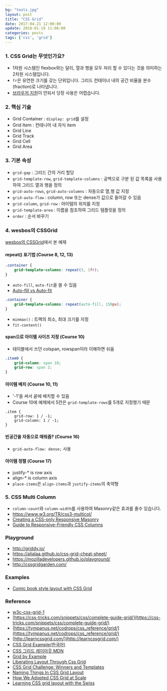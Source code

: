 ```yaml
---
bg: "tools.jpg"
layout: post
title: "CSS Grid"
date: 2017-04-21 12:00:00
update: 2018-01-19 11:06:00
categories: posts
tags: ['css', 'grid']
---
```


### 1. CSS Grid는 무엇인가요?
- 1차원 시스템인 flexbox와는 달리, 열과 행을 모두 처리 할 수 있다는 것을 의미하는 2차원 시스템입니다.
- `fr`은 유연한 크기를 갖는 단위입니다. 그리드 컨테이너 내의 공간 비율을 분수(fraction)로 나타냅니다.
- [브라우저 지원](http://caniuse.com/#feat=css-grid)이 안되서 당장 사용은 어렵습니다.

### 2. 핵심 기술
- Grid Container : `display: grid`를 설정
- Grid Item : 컨테니어 내 자식 item
- Grid Line
- Grid Track
- Grid Cell
- Grid Area

### 3. 기본 속성
- `grid-gap` : 그리드 간의 거리 할당
- `grid-template-row`, `grid-template-columns` : 공백으로 구분 된 값 목록을 사용하여 그리드 열과 행을 정의
- `grid-auto-rows`, `grid-auto-columns` : 자동으로 열,행 값 지정
- `grid-auto-flow` : column, row 또는 dense가 값으로 들어갈 수 있음
- `grid-column`, `grid-row` : 아이템의 위치를 지정
- `grid-template-area` : 이름을 참조하여 그리드 템플릿을 정의
- `order` : 순서 바꾸기

### 4. wesbos의 CSSGrid
[wesbos의 CSSGrid](https://github.com/wesbos/css-grid/)에서 본 예제

#### repeat() 표기법 (Course 8, 12, 13)
```css
.container {
    grid-template-columns: repeat(3, 1fr);
}
```
- `auto-fill`, `auto-fit`을 쓸 수 있음
- [Auto-fill vs Auto-fit](https://codepen.io/snookca/pen/MpMqMQ)
```css
.container {
    grid-template-columns: repeat(auto-fill, 150px);
}
```
- `minmax()` : 트랙의 최소, 최대 크기를 지정
- `fit-content()`


#### span으로 아이템 사이즈 지정 (Course 10)
- 테이블에서 쓰던 colspan, rowspan이라 이해하면 쉬움
```css
.item9 {
    grid-column: span 10;
    grid-row: span 2;
}
```

#### 아이템 배치 (Course 10, 11)
- '-1'을 써서 끝에 배치할 수 있음
- Course 10에 예제에서 5칸은 `grid-template-rows`를 5개로 지정했기 때문
```
.item {
    grid-row: 1 / -1;
    grid-column: 1 / -1;
}
```

#### 빈공간을 자동으로 매워줌? (Course 16)
- `grid-auto-flow: dense;` 사용

#### 아이템 정렬 (Course 17)
- justify-* is row axis
- align-* is column axis
- `place-items`은 `align-items`과 `justify-items`의 축약형

### 5. CSS Multi Column
- `column-count`와 `column-width`를 사용하여 Masonry같은 효과를 줄수 있습니다.
- https://www.w3.org/TR/css3-multicol/
- [Creating a CSS-only Responsive Masonry](http://w3bits.com/css-masonry/)
- [Guide to Responsive-Friendly CSS Columns](https://css-tricks.com/guide-responsive-friendly-css-columns/)

### Playground
- http://griddy.io/
- https://alialaa.github.io/css-grid-cheat-sheet/
- https://mozilladevelopers.github.io/playground/
- http://cssgridgarden.com/

### Examples
- [Comic book style layout with CSS Grid](https://codepen.io/rrenula/pen/LzLXYJ)

### Reference
- [w3c-css-grid-1](https://www.w3.org/TR/css-grid-1/)
- [https://css-tricks.com/snippets/css/complete-guide-grid/](https://css-tricks.com/snippets/css/complete-guide-grid/)
- [https://tympanus.net/codrops/css_reference/grid/](https://tympanus.net/codrops/css_reference/grid/)
- [http://learncssgrid.com/](http://learncssgrid.com/)
- [CSS Grid Example(한국어)](https://github.com/sonim1/css_grid_example)
- [CSS 그리드 레이아웃 MDN](https://developer.mozilla.org/ko/docs/Web/CSS/CSS_Grid_Layout)
- [Grid by Example](https://gridbyexample.com/)
- [Liberating Layout Through Css Grid](https://cssgrid.cc/)
- [CSS Grid Challenge: Winners and Templates](https://www.smashingmagazine.com/2017/10/css-grid-challenge-2017-winners/)
- [Naming Things In CSS Grid Layout](https://www.smashingmagazine.com/2017/10/naming-things-css-grid-layout/?utm_source=frontendfocus&utm_medium=email)
- [How We Adopted CSS Grid at Scale](https://julian.is/article/css-grid-at-scale/)
- [Learning CSS grid layout with the Swiss](https://blog.usejournal.com/learning-css-grid-with-the-swiss-2bd02e913fa)
